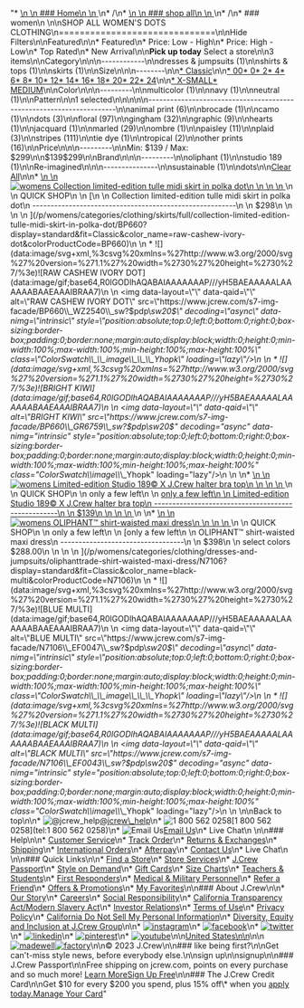 "*   [\n    \n    ### Home\n    \n    ](/)\n*   /\n*   [\n    \n    ### shop all\n    \n    ](/all)\n*   /\n*   ### women\n    \n\nSHOP ALL WOMEN'S DOTS CLOTHING\n==============================\n\nHide Filters\n\nFeatured\n\n*   Featured\n*   Price: Low - High\n*   Price: High - Low\n*   Top Rated\n*   New Arrival\n\n**Pick up today** Select a store\n\n3 items\n\nCategory\n\n\n------------\n\n[](/all/womens/categories/clothing?sub-categories=womens-shopall-dresses-and-jumpsuits&crawl=no&l_pattern=root-dots)dresses & jumpsuits (1)\n\n[](/all/womens/categories/clothing?sub-categories=womens-shopall-shirtsAndTops&crawl=no&l_pattern=root-dots)shirts & tops (1)\n\n[](/all/womens/categories/clothing?sub-categories=womens-shopall-skirts&crawl=no&l_pattern=root-dots)skirts (1)\n\nSize\n\n\n--------\n\n[*   Classic](/all/womens/categories/clothing?crawl=no&fit=Classic&l_pattern=root-dots)\n\n[*   00](/all/womens/categories/clothing?crawl=no&l_pattern=root-dots&size=00)[*   0](/all/womens/categories/clothing?crawl=no&l_pattern=root-dots&size=0)[*   2](/all/womens/categories/clothing?crawl=no&l_pattern=root-dots&size=2)[*   4](/all/womens/categories/clothing?crawl=no&l_pattern=root-dots&size=4)[*   6](/all/womens/categories/clothing?crawl=no&l_pattern=root-dots&size=6)[*   8](/all/womens/categories/clothing?crawl=no&l_pattern=root-dots&size=8)[*   10](/all/womens/categories/clothing?crawl=no&l_pattern=root-dots&size=10)[*   12](/all/womens/categories/clothing?crawl=no&l_pattern=root-dots&size=12)[*   14](/all/womens/categories/clothing?crawl=no&l_pattern=root-dots&size=14)[*   16](/all/womens/categories/clothing?crawl=no&l_pattern=root-dots&size=16)[*   18](/all/womens/categories/clothing?crawl=no&l_pattern=root-dots&size=18)[*   20](/all/womens/categories/clothing?crawl=no&l_pattern=root-dots&size=20)[*   22](/all/womens/categories/clothing?crawl=no&l_pattern=root-dots&size=22)[*   24](/all/womens/categories/clothing?crawl=no&l_pattern=root-dots&size=24)\n\n[*   X-SMALL](/all/womens/categories/clothing?crawl=no&l_pattern=root-dots&size=X-SMALL)[*   MEDIUM](/all/womens/categories/clothing?crawl=no&l_pattern=root-dots&size=MEDIUM)\n\nColor\n\n\n---------\n\n[](/all/womens/categories/clothing?crawl=no&l_color=root-multicolor&l_pattern=root-dots)multicolor (1)\n\n[](/all/womens/categories/clothing?crawl=no&l_color=root-navy&l_pattern=root-dots)navy (1)\n\n[](/all/womens/categories/clothing?crawl=no&l_color=root-neutral&l_pattern=root-dots)neutral (1)\n\nPattern\n\n1 selected[](/all/womens/categories/clothing?crawl=no)\n\n\n\n\n---------------------------------------------------------------------\n\n[](/all/womens/categories/clothing?crawl=no&l_pattern=root-animal-print,root-dots)animal print (6)\n\n[](/all/womens/categories/clothing?crawl=no&l_pattern=root-brocade,root-dots)brocade (1)\n\n[](/all/womens/categories/clothing?crawl=no&l_pattern=root-camo,root-dots)camo (1)\n\n[](/all/womens/categories/clothing?crawl=no)dots (3)\n\n[](/all/womens/categories/clothing?crawl=no&l_pattern=root-dots,root-floral)floral (97)\n\n[](/all/womens/categories/clothing?crawl=no&l_pattern=root-dots,root-gingham)gingham (32)\n\n[](/all/womens/categories/clothing?crawl=no&l_pattern=root-dots,root-graphic)graphic (9)\n\n[](/all/womens/categories/clothing?crawl=no&l_pattern=root-dots,root-hearts)hearts (1)\n\n[](/all/womens/categories/clothing?crawl=no&l_pattern=root-dots,root-jacquard)jacquard (1)\n\n[](/all/womens/categories/clothing?crawl=no&l_pattern=root-dots,root-marled)marled (29)\n\n[](/all/womens/categories/clothing?crawl=no&l_pattern=root-dots,root-ombre)ombre (1)\n\n[](/all/womens/categories/clothing?crawl=no&l_pattern=root-dots,root-paisley)paisley (11)\n\n[](/all/womens/categories/clothing?crawl=no&l_pattern=root-dots,root-plaid)plaid (3)\n\n[](/all/womens/categories/clothing?crawl=no&l_pattern=root-dots,root-stripes)stripes (111)\n\n[](/all/womens/categories/clothing?crawl=no&l_pattern=root-dots,root-tie-dye)tie dye (1)\n\n[](/all/womens/categories/clothing?crawl=no&l_pattern=root-dots,root-tropical)tropical (2)\n\n[](/all/womens/categories/clothing?crawl=no&l_pattern=root-dots,root-other-prints)other prints (16)\n\nPrice\n\n\n---------\n\nMin: $139 / Max: $299\n\n$139$299\n\nBrand\n\n\n---------\n\n[](/all/womens/categories/clothing?brand=OLIPHANT&crawl=no&l_pattern=root-dots)oliphant (1)\n\n[](/all/womens/categories/clothing?brand=STUDIO%20189&crawl=no&l_pattern=root-dots)studio 189 (1)\n\nRe-imagined\n\n\n---------------\n\n[](/all/womens/categories/clothing?clothing=Sustainable&crawl=no&l_pattern=root-dots)sustainable (1)\n\ndots[](/all/womens/categories/clothing?crawl=no)\n\n[Clear All](/all/womens/categories/clothing?crawl=no)\n\n*   [\n    \n    ![womens Collection limited-edition tulle midi skirt in polka dot](https://www.jcrew.com/s7-img-facade/BP660_WZ2540_m?hei=640&crop=0,0,512,0)\n    \n    \n    \n    ](/p/womens/categories/clothing/skirts/full/collection-limited-edition-tulle-midi-skirt-in-polka-dot/BP660?display=standard&fit=Classic&color_name=raw-cashew-ivory-dot&colorProductCode=BP660)\n    \n    QUICK SHOP\n    \n    [\n    \n    Collection limited-edition tulle midi skirt in polka dot\n    --------------------------------------------------------\n    \n    $298\n    \n    \n    \n    ](/p/womens/categories/clothing/skirts/full/collection-limited-edition-tulle-midi-skirt-in-polka-dot/BP660?display=standard&fit=Classic&color_name=raw-cashew-ivory-dot&colorProductCode=BP660)\n    \n    *   ![](data:image/svg+xml,%3csvg%20xmlns=%27http://www.w3.org/2000/svg%27%20version=%271.1%27%20width=%2730%27%20height=%2730%27/%3e)![RAW CASHEW IVORY DOT](data:image/gif;base64,R0lGODlhAQABAIAAAAAAAP///yH5BAEAAAAALAAAAAABAAEAAAIBRAA7)\n        \n        <img data-layout=\"\" data-qaid=\"\" alt=\"RAW CASHEW IVORY DOT\" src=\"https://www.jcrew.com/s7-img-facade/BP660\\_WZ2540\\_sw?$pdp\\_sw20$\" decoding=\"async\" data-nimg=\"intrinsic\" style=\"position:absolute;top:0;left:0;bottom:0;right:0;box-sizing:border-box;padding:0;border:none;margin:auto;display:block;width:0;height:0;min-width:100%;max-width:100%;min-height:100%;max-height:100%\" class=\"ColorSwatch\\_\\_image\\_\\_\\_Yhopk\" loading=\"lazy\"/>\n        \n    *   ![](data:image/svg+xml,%3csvg%20xmlns=%27http://www.w3.org/2000/svg%27%20version=%271.1%27%20width=%2730%27%20height=%2730%27/%3e)![BRIGHT KIWI](data:image/gif;base64,R0lGODlhAQABAIAAAAAAAP///yH5BAEAAAAALAAAAAABAAEAAAIBRAA7)\n        \n        <img data-layout=\"\" data-qaid=\"\" alt=\"BRIGHT KIWI\" src=\"https://www.jcrew.com/s7-img-facade/BP660\\_GR6759\\_sw?$pdp\\_sw20$\" decoding=\"async\" data-nimg=\"intrinsic\" style=\"position:absolute;top:0;left:0;bottom:0;right:0;box-sizing:border-box;padding:0;border:none;margin:auto;display:block;width:0;height:0;min-width:100%;max-width:100%;min-height:100%;max-height:100%\" class=\"ColorSwatch\\_\\_image\\_\\_\\_Yhopk\" loading=\"lazy\"/>\n        \n    \n*   [\n    \n    ![womens Limited-edition Studio 189&copy; X J.Crew halter bra top](https://www.jcrew.com/s7-img-facade/BL540_EE3564_m?hei=640&crop=0,0,512,0)\n    \n    \n    \n    ](/p/womens/categories/clothing/shirts-and-tops/limited-edition-studio-189copy-x-jcrew-halter-bra-top/BL540?display=standard&fit=Classic&color_name=black/white&colorProductCode=BL540)\n    \n    QUICK SHOP\n    \n    only a few left\n    \n    [only a few left\n    \n    Limited-edition Studio 189© X J.Crew halter bra top\n    ---------------------------------------------------\n    \n    $139\n    \n    \n    \n    ](/p/womens/categories/clothing/shirts-and-tops/limited-edition-studio-189copy-x-jcrew-halter-bra-top/BL540?display=standard&fit=Classic&color_name=black/white&colorProductCode=BL540)\n    \n*   [\n    \n    ![womens OLIPHANT&trade; shirt-waisted maxi dress](https://www.jcrew.com/s7-img-facade/N7106_EF0043?hei=640&crop=0,0,512,0)\n    \n    \n    \n    ](/p/womens/categories/clothing/dresses-and-jumpsuits/oliphanttrade-shirt-waisted-maxi-dress/N7106?display=standard&fit=Classic&color_name=black-multi&colorProductCode=N7106)\n    \n    QUICK SHOP\n    \n    only a few left\n    \n    [only a few left\n    \n    OLIPHANT™ shirt-waisted maxi dress\n    ----------------------------------\n    \n    $398\n    \n    select colors $288.00\n    \n    \n    \n    ](/p/womens/categories/clothing/dresses-and-jumpsuits/oliphanttrade-shirt-waisted-maxi-dress/N7106?display=standard&fit=Classic&color_name=black-multi&colorProductCode=N7106)\n    \n    *   ![](data:image/svg+xml,%3csvg%20xmlns=%27http://www.w3.org/2000/svg%27%20version=%271.1%27%20width=%2730%27%20height=%2730%27/%3e)![BLUE MULTI](data:image/gif;base64,R0lGODlhAQABAIAAAAAAAP///yH5BAEAAAAALAAAAAABAAEAAAIBRAA7)\n        \n        <img data-layout=\"\" data-qaid=\"\" alt=\"BLUE MULTI\" src=\"https://www.jcrew.com/s7-img-facade/N7106\\_EF0047\\_sw?$pdp\\_sw20$\" decoding=\"async\" data-nimg=\"intrinsic\" style=\"position:absolute;top:0;left:0;bottom:0;right:0;box-sizing:border-box;padding:0;border:none;margin:auto;display:block;width:0;height:0;min-width:100%;max-width:100%;min-height:100%;max-height:100%\" class=\"ColorSwatch\\_\\_image\\_\\_\\_Yhopk\" loading=\"lazy\"/>\n        \n    *   ![](data:image/svg+xml,%3csvg%20xmlns=%27http://www.w3.org/2000/svg%27%20version=%271.1%27%20width=%2730%27%20height=%2730%27/%3e)![BLACK MULTI](data:image/gif;base64,R0lGODlhAQABAIAAAAAAAP///yH5BAEAAAAALAAAAAABAAEAAAIBRAA7)\n        \n        <img data-layout=\"\" data-qaid=\"\" alt=\"BLACK MULTI\" src=\"https://www.jcrew.com/s7-img-facade/N7106\\_EF0043\\_sw?$pdp\\_sw20$\" decoding=\"async\" data-nimg=\"intrinsic\" style=\"position:absolute;top:0;left:0;bottom:0;right:0;box-sizing:border-box;padding:0;border:none;margin:auto;display:block;width:0;height:0;min-width:100%;max-width:100%;min-height:100%;max-height:100%\" class=\"ColorSwatch\\_\\_image\\_\\_\\_Yhopk\" loading=\"lazy\"/>\n        \n    \n\nBack to top\n\n*   ![@jcrew_help](/next-static/images/sidecar-modules/footer/twitter-2.svg)[@jcrew\\_help](https://twitter.com/jcrew_help)\n*   ![1 800 562 0258](/next-static/images/sidecar-modules/footer/phone-2.svg)[1 800 562 0258](tel:1 800 562 0258)\n*   ![Email Us](/next-static/images/sidecar-modules/footer/email.svg)[Email Us](mailto:help@jcrew.com)\n*   Live Chat\n    \n\n### Help\n\n*   [Customer Service](/help/customer-service)\n*   [Track Order](/help/order-status)\n*   [Returns & Exchanges](/help/returns-exchanges)\n*   [Shipping](/help/shipping-handling)\n*   [International Orders](/help/international-orders)\n*   [Afterpay](/afterpay-faq)\n*   [Contact Us](/help/contact-us)\n*   Live Chat\n    \n\n### Quick Links\n\n*   [Find a Store](https://stores.jcrew.com/search)\n*   [Store Services](/s/store-services)\n*   [J.Crew Passport](/s/rewards)\n*   [Style on Demand](/s/style-on-demand)\n*   [Gift Cards](/help/gift-card)\n*   [Size Charts](/r/size-charts)\n*   [Teachers & Students](/s/teacher-student-discount)\n*   [First Responders](/s/military-medical-first-responder-discount)\n*   [Medical & Military Personnel](/s/military-medical-first-responder-discount)\n*   [Refer a Friend](/share)\n*   [Offers & Promotions](/best-deals)\n*   [My Favorites](/favorites)\n\n### About J.Crew\n\n*   [Our Story](/s/aboutus)\n*   [Careers](https://jobs.jcrew.com)\n*   [Social Responsibility](/s/corporate-responsibility)\n*   [California Transparency Act/Modern Slavery Act](/s/CSR-california-transparency-act)\n*   [Investor Relations](https://investors.jcrew.com)\n*   [Terms of Use](/help/terms-of-use)\n*   [Privacy Policy](/help/privacy-policy)\n*   [California Do Not Sell My Personal Information](https://jcrew.clarip.com/dsr/create?brand=jcrew&type=3)\n*   [Diversity, Equity and Inclusion at J.Crew Group](/s/diversity-equity-inclusion)\n\n*   [![instagram](/next-static/images/sidecar-modules/footer/instagram-2.svg)](http://instagram.com/jcrew)\n*   [![facebook](/next-static/images/sidecar-modules/footer/facebook-2.svg)](https://www.facebook.com/jcrew)\n*   [![twitter](/next-static/images/sidecar-modules/footer/twitter-2.svg)](https://twitter.com/jcrew)\n*   [![linkedin](/next-static/images/sidecar-modules/footer/linkedin.svg)](https://www.linkedin.com/company/j-crew)\n*   [![pinterest](/next-static/images/sidecar-modules/footer/pinterest-2.svg)](http://pinterest.com/jcrew/)\n*   [![youtube](/next-static/images/sidecar-modules/footer/youtube-2.svg)](http://www.youtube.com/user/jcrewinsider)\n\n[United States\n\n](/r/context-chooser)\n\n[![madewell](/next-static/images/sidecar-modules/footer/madewell.svg)](https://www.madewell.com)[![factory](/next-static/images/sidecar-modules/navigation/jcrew-factory-logo-black.svg)](https://factory.jcrew.com)\n\n© 2023 J.Crew\n\n### like being first?\n\nGet can't-miss style news, before everybody else.\n\nsign up\n\nsignup\n\n### J.Crew Passport\n\nFree shipping on jcrew.com, points on every purchase and so much more! [Learn More](/s/rewards)[Sign Up Free](/?register=true)\n\n### The J.Crew Credit Card\n\nGet $10 for every $200 you spend, plus 15% off\\* when you [apply today.](/s/credit-card)[Manage Your Card](https://d.comenity.net/jcrew/)"